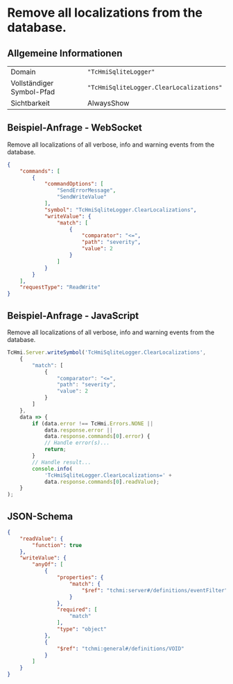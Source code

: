 # Remove all localizations from the database.

## Allgemeine Informationen

|  |  |
| - | - |
| Domain | `"TcHmiSqliteLogger"` |
| Vollständiger Symbol-Pfad | `"TcHmiSqliteLogger.ClearLocalizations"` |
| Sichtbarkeit | AlwaysShow |

## Beispiel-Anfrage - WebSocket

Remove all localizations of all verbose, info and warning events from the database.
```json
{
    "commands": [
        {
            "commandOptions": [
                "SendErrorMessage",
                "SendWriteValue"
            ],
            "symbol": "TcHmiSqliteLogger.ClearLocalizations",
            "writeValue": {
                "match": [
                    {
                        "comparator": "<=",
                        "path": "severity",
                        "value": 2
                    }
                ]
            }
        }
    ],
    "requestType": "ReadWrite"
}
```

## Beispiel-Anfrage - JavaScript

Remove all localizations of all verbose, info and warning events from the database.
```javascript
TcHmi.Server.writeSymbol('TcHmiSqliteLogger.ClearLocalizations',
    {
        "match": [
            {
                "comparator": "<=",
                "path": "severity",
                "value": 2
            }
        ]
    },
    data => {
        if (data.error !== TcHmi.Errors.NONE ||
            data.response.error ||
            data.response.commands[0].error) {
            // Handle error(s)...
            return;
        }
        // Handle result...
        console.info(
            'TcHmiSqliteLogger.ClearLocalizations=' +
            data.response.commands[0].readValue);
    }
);
```

## JSON-Schema

```json
{
    "readValue": {
        "function": true
    },
    "writeValue": {
        "anyOf": [
            {
                "properties": {
                    "match": {
                        "$ref": "tchmi:server#/definitions/eventFilter"
                    }
                },
                "required": [
                    "match"
                ],
                "type": "object"
            },
            {
                "$ref": "tchmi:general#/definitions/VOID"
            }
        ]
    }
}
```
